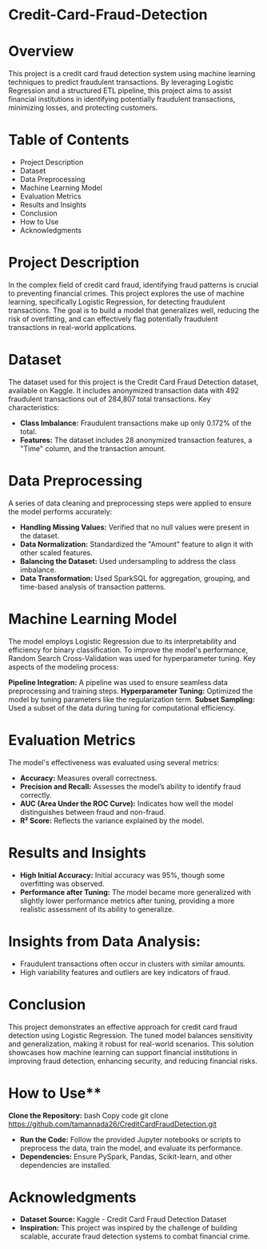 # Credit-Card-Fraud-Detection

# **Overview**
This project is a credit card fraud detection system using machine learning techniques to predict fraudulent transactions. By leveraging Logistic Regression and a structured ETL pipeline, this project aims to assist financial institutions in identifying potentially fraudulent transactions, minimizing losses, and protecting customers.

# **Table of Contents**
- Project Description
- Dataset
- Data Preprocessing
- Machine Learning Model
- Evaluation Metrics
- Results and Insights
- Conclusion
- How to Use
- Acknowledgments

# **Project Description**
In the complex field of credit card fraud, identifying fraud patterns is crucial to preventing financial crimes. This project explores the use of machine learning, specifically Logistic Regression, for detecting fraudulent transactions. The goal is to build a model that generalizes well, reducing the risk of overfitting, and can effectively flag potentially fraudulent transactions in real-world applications.

# **Dataset**
The dataset used for this project is the Credit Card Fraud Detection dataset, available on Kaggle. It includes anonymized transaction data with 492 fraudulent transactions out of 284,807 total transactions. Key characteristics:

- **Class Imbalance:** Fraudulent transactions make up only 0.172% of the total.
- **Features:** The dataset includes 28 anonymized transaction features, a "Time" column, and the transaction amount.
# **Data Preprocessing**
A series of data cleaning and preprocessing steps were applied to ensure the model performs accurately:

- **Handling Missing Values:** Verified that no null values were present in the dataset.
- **Data Normalization:** Standardized the "Amount" feature to align it with other scaled features.
- **Balancing the Dataset:** Used undersampling to address the class imbalance.
- **Data Transformation:** Used SparkSQL for aggregation, grouping, and time-based analysis of transaction patterns.

# **Machine Learning Model**
The model employs Logistic Regression due to its interpretability and efficiency for binary classification. To improve the model's performance, Random Search Cross-Validation was used for hyperparameter tuning. Key aspects of the modeling process:

**Pipeline Integration:** A pipeline was used to ensure seamless data preprocessing and training steps.
**Hyperparameter Tuning:** Optimized the model by tuning parameters like the regularization term.
**Subset Sampling:** Used a subset of the data during tuning for computational efficiency.

# **Evaluation Metrics**
The model's effectiveness was evaluated using several metrics:

- **Accuracy:** Measures overall correctness.
- **Precision and Recall:** Assesses the model’s ability to identify fraud correctly.
- **AUC (Area Under the ROC Curve):** Indicates how well the model distinguishes between fraud and non-fraud.
- **R² Score:** Reflects the variance explained by the model.

# **Results and Insights**
- **High Initial Accuracy:** Initial accuracy was 95%, though some overfitting was observed.
- **Performance after Tuning:** The model became more generalized with slightly lower performance metrics after tuning, providing a more realistic assessment of its ability to generalize.

# **Insights from Data Analysis:**
- Fraudulent transactions often occur in clusters with similar amounts.
- High variability features and outliers are key indicators of fraud.
 # Conclusion
This project demonstrates an effective approach for credit card fraud detection using Logistic Regression. The tuned model balances sensitivity and generalization, making it robust for real-world scenarios. This solution showcases how machine learning can support financial institutions in improving fraud detection, enhancing security, and reducing financial risks.

# How to Use**
**Clone the Repository:**
bash
Copy code
git clone https://github.com/tamannada26/CreditCardFraudDetection.git

- **Run the Code:** Follow the provided Jupyter notebooks or scripts to preprocess the data, train the model, and evaluate its performance.
- **Dependencies:** Ensure PySpark, Pandas, Scikit-learn, and other dependencies are installed.
# Acknowledgments
- **Dataset Source:** Kaggle - Credit Card Fraud Detection Dataset
- **Inspiration:** This project was inspired by the challenge of building scalable, accurate fraud detection systems to combat financial crime.
